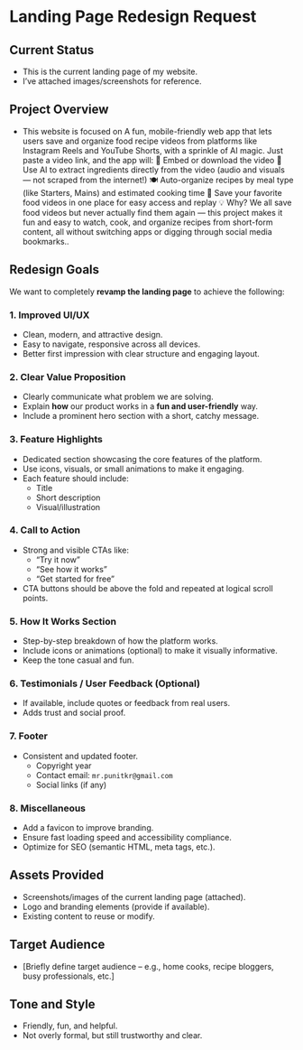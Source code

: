# Landing Page Redesign Request

## Current Status
- This is the current landing page of my website.
- I’ve attached images/screenshots for reference.

## Project Overview
- This website is focused on A fun, mobile-friendly web app that lets users save and organize food recipe videos from platforms like Instagram Reels and YouTube Shorts, with a sprinkle of AI magic. Just paste a video link, and the app will: 🔗 Embed or download the video 🧠 Use AI to extract ingredients directly from the video (audio and visuals — not scraped from the internet!) 🍽️ Auto-organize recipes by meal type (like Starters, Mains) and estimated cooking time 💾 Save your favorite food videos in one place for easy access and replay 💡 Why? We all save food videos but never actually find them again — this project makes it fun and easy to watch, cook, and organize recipes from short-form content, all without switching apps or digging through social media bookmarks..

## Redesign Goals
We want to completely **revamp the landing page** to achieve the following:

### 1. **Improved UI/UX**
- Clean, modern, and attractive design.
- Easy to navigate, responsive across all devices.
- Better first impression with clear structure and engaging layout.

### 2. **Clear Value Proposition**
- Clearly communicate what problem we are solving.
- Explain **how** our product works in a **fun and user-friendly** way.
- Include a prominent hero section with a short, catchy message.

### 3. **Feature Highlights**
- Dedicated section showcasing the core features of the platform.
- Use icons, visuals, or small animations to make it engaging.
- Each feature should include:
  - Title
  - Short description
  - Visual/illustration

### 4. **Call to Action**
- Strong and visible CTAs like:
  - “Try it now”
  - “See how it works”
  - “Get started for free”
- CTA buttons should be above the fold and repeated at logical scroll points.

### 5. **How It Works Section**
- Step-by-step breakdown of how the platform works.
- Include icons or animations (optional) to make it visually informative.
- Keep the tone casual and fun.

### 6. **Testimonials / User Feedback (Optional)**
- If available, include quotes or feedback from real users.
- Adds trust and social proof.

### 7. **Footer**
- Consistent and updated footer.
  - Copyright year
  - Contact email: `mr.punitkr@gmail.com`
  - Social links (if any)

### 8. **Miscellaneous**
- Add a favicon to improve branding.
- Ensure fast loading speed and accessibility compliance.
- Optimize for SEO (semantic HTML, meta tags, etc.).

## Assets Provided
- Screenshots/images of the current landing page (attached).
- Logo and branding elements (provide if available).
- Existing content to reuse or modify.

## Target Audience
- [Briefly define target audience – e.g., home cooks, recipe bloggers, busy professionals, etc.]

## Tone and Style
- Friendly, fun, and helpful.
- Not overly formal, but still trustworthy and clear.

 